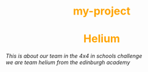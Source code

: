 # my-project

<!DOCTYPE html>

<html>
<head>
    <meta charset="utf-8">
    <title>Helium</title>

<style>
h1 {text-align : center;
	color : orange}
</style>

</head>

<body>

<h1>Helium</h1>
<h6>This is about our team in the 4x4 in schools challenge <br/>
we are team helium from the edinburgh academy</h6>


</body>
</html>
